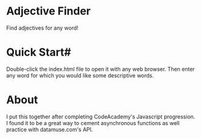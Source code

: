 # Adjective Finder #
Find adjectives for any word!

# Quick Start#
Double-click the index.html file to open it with any web browser. 
Then enter any word for which you would like some descriptive words.

# About #
I put this together after completing CodeAcademy's Javascript progression. 
I found it to be a great way to cement asynchronous functions as well practice with datamuse.com's API. 


